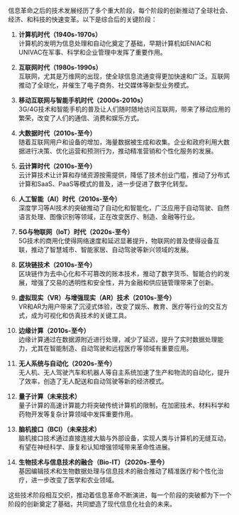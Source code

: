 信息革命之后的技术发展经历了多个重大阶段，每个阶段的创新推动了全球社会、经济、和科技的快速变革。以下是综合后的关键阶段：

1. **计算机时代（1940s-1970s）**  
   计算机的发明为信息处理和自动化奠定了基础，早期计算机如ENIAC和UNIVAC在军事、科学和企业管理中发挥了重要作用。

2. **互联网时代（1980s-1990s）**  
   互联网，尤其是万维网的出现，使全球信息流通变得更加快速和广泛。互联网推动了全球化，并催生了电子商务、社交媒体等新型业务模式。

3. **移动互联网与智能手机时代（2000s-2010s）**  
   3G/4G技术和智能手机的普及让人们随时随地访问互联网，带来了移动应用的繁荣，改变了人们的通信、消费和娱乐方式。

4. **大数据时代（2010s-至今）**  
   随着互联网用户和设备的增加，海量数据被生成和收集。企业和政府利用大数据进行决策、优化运营和预测行为，推动精准营销和个性化服务的发展。

5. **云计算时代（2010s-至今）**  
   云计算技术让计算和存储资源按需提供，降低了技术创业门槛，推动了分布式计算和SaaS、PaaS等模式的普及，进一步促进了数字化转型。

6. **人工智能（AI）时代（2010s-至今）**  
   深度学习等AI技术的突破推动了自动化和智能化，广泛应用于自动驾驶、自然语言处理、图像识别等领域，正在改变医疗、制造、金融等行业。

7. **5G与物联网（IoT）时代（2020s-至今）**  
   5G技术的商用化使得网络速度和延迟显著提升，物联网的普及使得设备互联，推动了智慧城市、智能家居、自动驾驶等新兴领域的发展。

8. **区块链技术（2010s-至今）**  
   区块链作为去中心化和不可篡改的账本技术，推动了数字货币、智能合约的发展，增强了交易的透明性和安全性，并为金融和供应链管理带来了创新。

9. **虚拟现实（VR）与增强现实（AR）技术（2010s-至今）**  
   VR和AR为用户带来了沉浸式体验，改变了娱乐、教育、医疗等行业的交互方式，成为可视化和仿真技术的关键工具。

10. **边缘计算（2010s-至今）**  
    边缘计算通过在数据源附近进行处理，减少了延迟，提升了实时数据处理能力，尤其在智能制造、自动驾驶和远程医疗等领域有重要应用。

11. **无人系统与自动化（2020s-至今）**  
    无人机、无人驾驶汽车和机器人等自主系统加速了生产和物流的自动化，提升了效率，创造了无人配送和自动驾驶等新的经济模式。

12. **量子计算（未来技术）**  
    量子计算的高速计算能力将突破传统计算机的限制，在加密技术、材料科学和药物开发等复杂计算领域中发挥重要作用。

13. **脑机接口（BCI）（未来技术）**  
    脑机接口技术通过直接连接大脑与外部设备，实现人类与计算机的无缝互动，有望在神经科学、康复和认知增强领域带来革命性进展。

14. **生物技术与信息技术的融合（Bio-IT）（2020s-至今）**  
    基因编辑技术和生物数据处理与信息技术的融合推动了精准医疗和个性化治疗，进一步改变了医学和农业领域。

这些技术阶段相互交织，推动着信息革命不断演进，每一个阶段的突破都为下一个阶段的创新奠定了基础，共同塑造了现代信息化社会的未来。